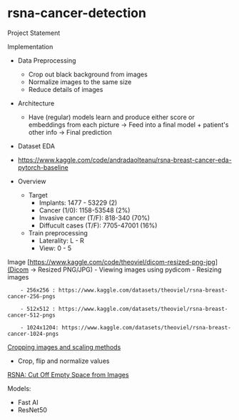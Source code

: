 # rsna-cancer-detection


Project Statement


Implementation 
- Data Preprocessing
    - Crop out black background from images
    - Normalize images to the same size 
    - Reduce details of images

- Architecture
    - Have (regular) models learn and produce either score or embeddings from each picture -> Feed into a final model + patient's other info -> Final prediction

- Dataset EDA
- https://www.kaggle.com/code/andradaolteanu/rsna-breast-cancer-eda-pytorch-baseline
- Overview 
    - Target
        - Implants: 1477 - 53229 (2)
        - Cancer (1/0): 1158-53548 (2%)
        - Invasive cancer (T/F): 818-340 (70%)
        - Diffucult cases (T/F): 7705-47001 (16%)
    - Train preprocessing
        - Laterality: L - R
        - View: 0 - 5


Image
[https://www.kaggle.com/code/theoviel/dicom-resized-png-jpg](Dicom -> Resized PNG/JPG)
    - Viewing images using pydicom
    - Resizing images

        - 256x256 : https://www.kaggle.com/datasets/theoviel/rsna-breast-cancer-256-pngs

        - 512x512 : https://www.kaggle.com/datasets/theoviel/rsna-breast-cancer-512-pngs

        - 1024x1204: https://www.kaggle.com/datasets/theoviel/rsna-breast-cancer-1024-pngs
        

[Cropping images and scaling methods](https://www.kaggle.com/code/chg0901/new-crop-and-hist-scaled-method-with-dali-tensor)
- Crop, flip and normalize values


[RSNA: Cut Off Empty Space from Images](https://www.kaggle.com/code/vslaykovsky/rsna-cut-off-empty-space-from-images)

Models:
- Fast AI
- ResNet50
